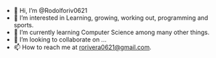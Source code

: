 - 👋 Hi, I’m @Rodolforiv0621
- 👀 I’m interested in Learning, growing, working out, programming and sports.
- 🌱 I’m currently learning Computer Science among many other things.
- 💞️ I’m looking to collaborate on ...
- 📫 How to reach me at rorivera0621@gmail.com.

<!---
Rodolforiv0621/Rodolforiv0621 is a ✨ special ✨ repository because its `README.md` (this file) appears on your GitHub profile.
You can click the Preview link to take a look at your changes.
--->
